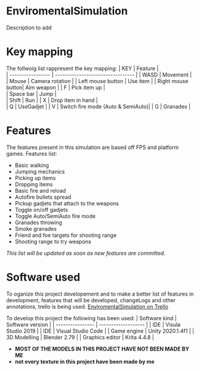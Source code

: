 # EnviromentalSimulation

Description to add


Key mapping
=======
The follwoig list rappresent the key mapping:
| KEY               | Feature                           |    
| ----------------- | --------------------------------- |
| WASD              | Movement                          |
| Mouse             | Camera rotation                   |
| Left mouse button | Use item                          |
| Right mouse button| Aim weapon                        |
| F                 | Pick item up                      |  
| Space bar         | Jump                              |  
| Shift             | Run                               |
| X                 | Drop item in hand                 |  
| Q                 | UseGadjet                         |
| V                 | Switch fire mode (Auto & SemiAuto)|
| G                 | Granades                          |  




Features
=======
The features present in this simulation are based off FPS and platform games.
Features list:
- Basic walking
- Jumping mechanics
- Picking up items  
- Dropping items
- Basic fire and reload  
- Autofire bullets spread
- Pickup gadjets that attach to the weapons
- Toggle on/off gadjets
- Toggle Auto/SemiAuto fire mode 
- Granades throwing
- Smoke granades 
- Friend and foe targets for shooting range
- Shooting range to try weapons

*This list will be updated as soon as new features are committed.*

Software used
=======
To oganize this project developement and to make a better list of features in development, features that will be developed, changeLogs and other annotations, trello is being used. [EnviromentalSimulation on Trello](https://trello.com/b/Sj27YJwl/enviromentalsimulation)

To develop this project the following has been used:
| Software kind     | Software version     |
| ----------------  | -------------------  | 
| IDE               | Visula Studio 2019   |
| IDE               | Visual Studio Code   | 
| Game engine       | Unity 2020.1.4f1     |
| 3D Modelling      | Blender 2.79         | 
| Graphics editor   | Krita 4.4.8          | 


- **MOST OF THE MODELS IN THIS PROJECT HAVE NOT BEEN MADE BY ME**
- **not every texture in this project have been made by me**
